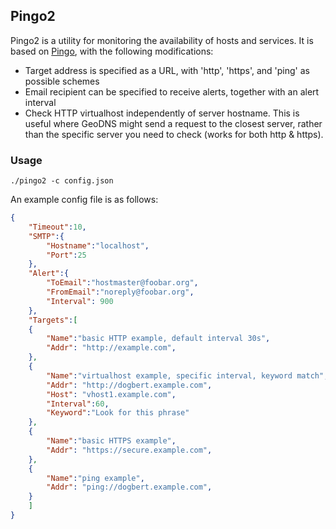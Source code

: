 ## Pingo2

Pingo2 is a utility for monitoring the availability of hosts and services. It is based on [Pingo](https://github.com/orcheus/pingo), with the following modifications:

- Target address is specified as a URL, with 'http', 'https', and 'ping' as possible schemes
- Email recipient can be specified to receive alerts, together with an alert interval
- Check HTTP virtualhost independently of server hostname. This is useful where GeoDNS might send a request to the closest
  server, rather than the specific server you need to check (works for both http & https).


### Usage

```
./pingo2 -c config.json
```

An example config file is as follows:

```json
{
	"Timeout":10,
	"SMTP":{
		"Hostname":"localhost",
		"Port":25
	},
	"Alert":{
		"ToEmail":"hostmaster@foobar.org",
		"FromEmail":"noreply@foobar.org",
		"Interval": 900
	},
	"Targets":[
	{
		"Name":"basic HTTP example, default interval 30s",
		"Addr": "http://example.com",
	},
	{
		"Name":"virtualhost example, specific interval, keyword match",
		"Addr": "http://dogbert.example.com",
		"Host": "vhost1.example.com",
		"Interval":60,
		"Keyword":"Look for this phrase"
	},
	{
		"Name":"basic HTTPS example",
		"Addr": "https://secure.example.com",
	},
	{
		"Name":"ping example",
		"Addr": "ping://dogbert.example.com",
	}
	]
}
```
